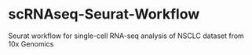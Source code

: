 # scRNAseq-Seurat-Workflow
Seurat workflow for single-cell RNA-seq analysis of NSCLC dataset from 10x Genomics

